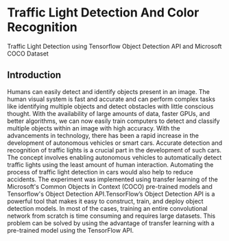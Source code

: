 # Traffic Light Detection And Color Recognition
Traffic Light Detection using Tensorflow Object Detection API and Microsoft COCO Dataset

## Introduction
Humans can easily detect and identify objects present in an image. The human visual system is fast and accurate and can perform complex tasks like identifying multiple objects and detect obstacles with little conscious thought. With the availability of large amounts of data, faster GPUs, and better algorithms, we can now easily train computers to detect and classify multiple objects within an image with high accuracy.
With the advancements in technology, there has been a rapid increase in the development of autonomous vehicles or smart cars. Accurate detection and recognition of traffic lights is a crucial part in the development of such cars. The concept involves enabling autonomous vehicles to automatically detect traffic lights using the least amount of human interaction. Automating the process of traffic light detection in cars would also help to reduce accidents.
The experiment was implemented using transfer learning of the Microsoft's Common Objects in Context (COCO) pre-trained models and Tensorflow's Object Detection API.TensorFlow’s Object Detection API is a powerful tool that makes it easy to construct, train, and deploy object detection models. In most of the cases, training an entire convolutional network from scratch is time consuming and requires large datasets. This problem can be solved by using the advantage of transfer learning with a pre-trained model using the TensorFlow API.
